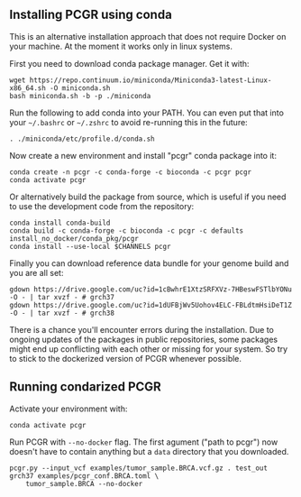 ## Installing PCGR using conda

This is an alternative installation approach that does not require Docker on your machine. At the moment it works only in linux systems.

First you need to download conda package manager. Get it with:

```
wget https://repo.continuum.io/miniconda/Miniconda3-latest-Linux-x86_64.sh -O miniconda.sh
bash miniconda.sh -b -p ./miniconda
```

Run the following to add conda into your PATH. You can even put that into your `~/.bashrc` or `~/.zshrc` to avoid re-running this in the future:

```
. ./miniconda/etc/profile.d/conda.sh
```

Now create a new environment and install "pcgr" conda package into it:

```
conda create -n pcgr -c conda-forge -c bioconda -c pcgr pcgr
conda activate pcgr
```

Or alternatively build the package from source, which is useful if you need to use the development code from the repository:

```
conda install conda-build
conda build -c conda-forge -c bioconda -c pcgr -c defaults install_no_docker/conda_pkg/pcgr
conda install --use-local $CHANNELS pcgr
```

Finally you can download reference data bundle for your genome build and you are all set:

```
gdown https://drive.google.com/uc?id=1cBwhrE1XtzSRFXVz-7HBeswFSTlbYONu -O - | tar xvzf - # grch37
gdown https://drive.google.com/uc?id=1dUFBjWv5Uohov4ELC-FBLdtmHsiDeT1Z -O - | tar xvzf - # grch38
```

There is a chance you'll encounter errors during the installation. Due to ongoing updates of the packages in public repositories, some packages might end up conflicting with each other or missing for your system. So try to stick to the dockerized version of PCGR whenever possible.

## Running condarized PCGR

Activate your environment with:

```
conda activate pcgr
```

Run PCGR with `--no-docker` flag. The first agument ("path to pcgr") now doesn't have to contain anything but a `data` directory that you downloaded.

```
pcgr.py --input_vcf examples/tumor_sample.BRCA.vcf.gz . test_out grch37 examples/pcgr_conf.BRCA.toml \
    tumor_sample.BRCA --no-docker
```
